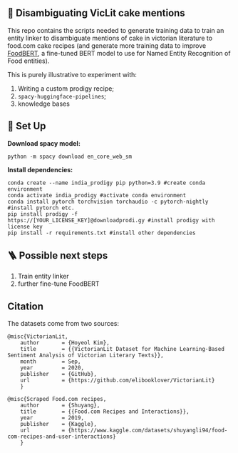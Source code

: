 ## 🎂 Disambiguating VicLit cake mentions 

This repo contains the scripts needed to generate training data to train an entity linker to disambiguate mentions of cake in victorian literature
to food.com cake recipes (and generate more training data to improve [FoodBERT](https://huggingface.co/Dizex/FoodBaseBERT-NER), a fine-tuned BERT model to use for Named Entity Recognition of Food entities).

This is purely illustrative to experiment with: 

1. Writing a custom prodigy recipe;
2. `spacy-huggingface-pipelines`;
3. knowledge bases

## 🔨 Set Up

**Download spacy model:**

```
python -m spacy download en_core_web_sm
```

**Install dependencies:**
```
conda create --name india_prodigy pip python=3.9 #create conda environment
conda activate india_prodigy #activate conda environment 
conda install pytorch torchvision torchaudio -c pytorch-nightly #install pytorch etc. 
pip install prodigy -f https://[YOUR_LICENSE_KEY]@downloadprodi.gy #install prodigy with license key
pip install -r requirements.txt #install other dependencies 
```

## 🪜 Possible next steps 

1. Train entity linker
2. further fine-tune FoodBERT

## Citation

The datasets come from two sources:

```
@misc{VictorianLit,
    author       = {Hoyeol Kim},
    title        = {{VictorianLit Dataset for Machine Learning-Based Sentiment Analysis of Victorian Literary Texts}},
    month        = Sep,
    year         = 2020,
    publisher    = {GitHub},
    url          = {https://github.com/elibooklover/VictorianLit}
    }
```

```
@misc{Scraped Food.com recipes,
    author       = {Shuyang},
    title        = {{Food.com Recipes and Interactions}},
    year         = 2019,
    publisher    = {Kaggle},
    url          = {https://www.kaggle.com/datasets/shuyangli94/food-com-recipes-and-user-interactions}
    }
```

